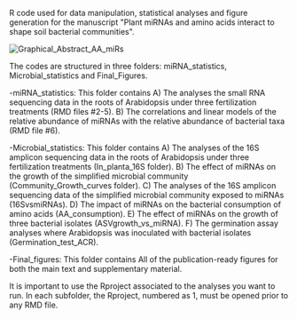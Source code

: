 R code used for data manipulation, statistical analyses and figure generation for the manuscript "Plant miRNAs and amino acids interact to shape soil bacterial communities".

![Graphical_Abstract_AA_miRs](https://github.com/user-attachments/assets/0225b308-9a6e-4e6a-9844-87894c62ad0d)

The codes are structured in three folders: miRNA_statistics, Microbial_statistics and Final_Figures.

-miRNA_statistics: 
This folder contains 
A) The analyses the small RNA sequencing data in the roots of Arabidopsis under three fertilization treatments (RMD files #2-5). 
B) The correlations and linear models of the relative abundance of miRNAs with the relative abundance of bacterial taxa (RMD file #6).

-Microbial_statistics: 
This folder contains 
A) The analyses of the 16S amplicon sequencing data in  the roots of Arabidopsis under three fertilization treatments (In_planta_16S folder).
B) The effect of miRNAs on the growth of the simplified microbial community (Community_Growth_curves folder).
C) The analyses of the  16S amplicon sequencing data of the simplified microbial community exposed to miRNAs (16SvsmiRNAs).
D) The impact of miRNAs on the bacterial consumption of amino acids (AA_consumption).
E) The effect of miRNAs on the growth of three bacterial isolates (ASVgrowth_vs_miRNA).
F) The germination assay analyses where Arabidopsis was inoculated with bacterial isolates (Germination_test_ACR). 

-Final_figures: 
This folder contains
All of the publication-ready figures for both the main text and supplementary material. 

It is important to use the Rproject associated to the analyses you want to run. 
In each subfolder, the Rproject, numbered as 1, must be opened prior to any RMD file. 
